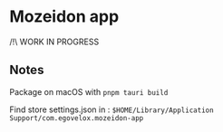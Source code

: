 # Mozeidon app

/!\ WORK IN PROGRESS

## Notes
Package on macOS with `pnpm tauri build`

Find store settings.json in :
`$HOME/Library/Application Support/com.egovelox.mozeidon-app`
